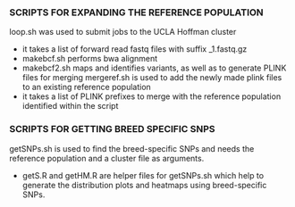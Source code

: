 
### SCRIPTS FOR EXPANDING THE REFERENCE POPULATION <br />
loop.sh was used to submit jobs to the UCLA Hoffman cluster <br />
+ it takes a list of forward read fastq files with suffix _1.fastq.gz 
+ makebcf.sh performs bwa alignment 
+ makebcf2.sh maps and identifies variants, as well as to generate PLINK files for merging
mergeref.sh is used to add the newly made plink files to an existing reference population <br />
+ it takes a list of PLINK prefixes to merge with the reference population identified within the script <br />

### SCRIPTS FOR GETTING BREED SPECIFIC SNPS <br />
getSNPs.sh is used to find the breed-specific SNPs and needs the reference population and a cluster file as arguments. <br />
+ getS.R and getHM.R are helper files for getSNPs.sh which help to generate the distribution plots and heatmaps using breed-specific SNPs. <br />


